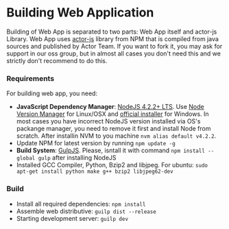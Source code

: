 # Building Web Application

Building of Web App is separated to two parts: Web App itself and actor-js Library. Web App uses [actor-js](https://www.npmjs.com/package/actor-js) library from NPM that is compiled from java sources and published by Actor Team. If you want to fork it, you may ask for support in our oss group, but in almost all cases you don't need this and we strictly don't recommend to do this.

### Requirements

For building web app, you need:
* **JavaScript Dependency Manager**: [NodeJS 4.2.2+ LTS](https://nodejs.org/). Use [Node Version Manager](https://github.com/creationix/nvm) for Linux/OSX and [official installer](https://nodejs.org/) for Windows. In most cases you have incorrect NodeJS version installed via OS's packange manager, you need to remove it first and install Node from scratch. After installin NVM to you machine ```nvm alias default v4.2.2```.
* Update NPM for latest version by running ```npm update -g```
* **Build System**: [GulpJS](https://gulphs.com/). Please, isntall it with command `npm install --global gulp` after installing NodeJS
* Installed GCC Compiler, Python, Bzip2 and libjpeg. For ubuntu: ```sudo apt-get install python make g++ bzip2 libjpeg62-dev```

### Build

* Install all required dependencies: `npm install`
* Assemble web distributive: `guilp dist --release`
* Starting development server: `guilp dev`
